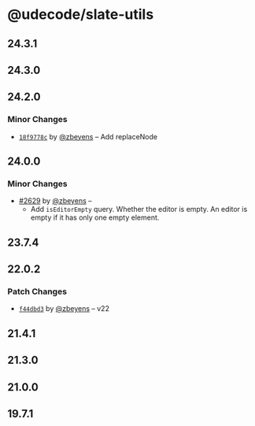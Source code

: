 # @udecode/slate-utils

## 24.3.1

## 24.3.0

## 24.2.0

### Minor Changes

- [`18f9778c`](https://github.com/udecode/plate/commit/18f9778cda9450cd99a71c47ab0767b64813db1a) by [@zbeyens](https://github.com/zbeyens) – Add replaceNode

## 24.0.0

### Minor Changes

- [#2629](https://github.com/udecode/plate/pull/2629) by [@zbeyens](https://github.com/zbeyens) –
  - Add `isEditorEmpty` query. Whether the editor is empty. An editor is empty if it has only one empty element.

## 23.7.4

## 22.0.2

### Patch Changes

- [`f44dbd3`](https://github.com/udecode/plate/commit/f44dbd3f322a828753da31ec28576587e63ea047) by [@zbeyens](https://github.com/zbeyens) – v22

## 21.4.1

## 21.3.0

## 21.0.0

## 19.7.1
